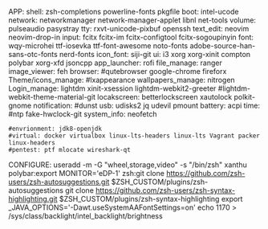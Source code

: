 APP:
    shell: zsh-completions powerline-fonts pkgfile
    boot: intel-ucode
    network: networkmanager network-manager-applet libnl net-tools
    volume: pulseaudio pasystray
    tty: rxvt-unicode-pixbuf openssh
    text_edit: neovim neovim-drop-in
    input: fcitx fcitx-im fcitx-configtool fcitx-sogoupinyin
    font: wqy-microhei ttf-iosevka ttf-font-awesome noto-fonts adobe-source-han-sans-otc-fonts nerd-fonts
    icon_font: siji-git
    ui: i3 xorg xorg-xinit compton polybar xorg-xfd jsoncpp
    app_launcher: rofi
    file_manage: ranger
    image_viewer: feh
    browser: #qutebrowser google-chrome fireforx
    Theme/icons_manage: #lxappearance
    wallpapers_manage: nitrogen
    Login_manage: lightdm xinit-xsession lightdm-webkit2-greeter #lightdm-webkit-theme-material-git
    locakscreen: betterlockscreen xautolock polkit-gnome
    notification: #dunst
    usb: udisks2 jq udevil pmount
    battery: acpi
    time: #ntp fake-hwclock-git
    system_info: neofetch

    #envrionment: jdk8-openjdk
    #virtual: docker virtualbox linux-lts-headers linux-lts Vagrant packer linux-headers
    #pentest: ptf mlocate wireshark-qt


CONFIGURE:
     useradd -m -G "wheel,storage,video" -s "/bin/zsh" xanthu
    polybar:export MONITOR='eDP-1'
    zsh:git clone https://github.com/zsh-users/zsh-autosuggestions.git $ZSH_CUSTOM/plugins/zsh-autosuggestions
    	git clone https://github.com/zsh-users/zsh-syntax-highlighting.git $ZSH_CUSTOM/plugins/zsh-syntax-highlighting
    export _JAVA_OPTIONS='-Dawt.useSystemAAFontSettings=on'
    echo 1170 > /sys/class/backlight/intel_backlight/brightness
